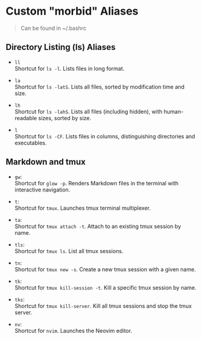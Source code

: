 # Custom "morbid" Aliases
> Can be found in ~/.bashrc

## Directory Listing (ls) Aliases

- `ll`  
  Shortcut for `ls -l`. Lists files in long format.

- `la`  
  Shortcut for `ls -latS`. Lists all files, sorted by modification time and size.

- `lh`  
  Shortcut for `ls -lahS`. Lists all files (including hidden), with human-readable sizes, sorted by size.

- `l`  
  Shortcut for `ls -CF`. Lists files in columns, distinguishing directories and executables.


## Markdown and tmux

- `gw`:  
  Shortcut for `glow -p`. Renders Markdown files in the terminal with interactive navigation.

- `t`:  
  Shortcut for `tmux`. Launches tmux terminal multiplexer.

- `ta`:  
  Shortcut for `tmux attach -t`. Attach to an existing tmux session by name.

- `tls`:  
  Shortcut for `tmux ls`. List all tmux sessions.

- `tn`:  
  Shortcut for `tmux new -s`. Create a new tmux session with a given name.

- `tk`:  
  Shortcut for `tmux kill-session -t`. Kill a specific tmux session by name.

- `tks`:  
  Shortcut for `tmux kill-server`. Kill all tmux sessions and stop the tmux server.

- `nv`:  
  Shortcut for `nvim`. Launches the Neovim editor.

